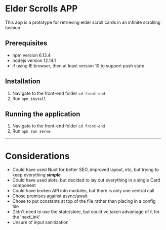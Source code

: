 # Elder Scrolls APP
This app is a prototype for retrieving elder scroll cards in an infinite scrolling fashion.

## Prerequisites
- npm version 6.13.4 
- nodejs version 12.14.1
- if using IE browser, then at least version 10 to support push state

## Installation
1. Navigate to the front-end folder `cd front-end`
2. Run `npm install`

## Running the application
1. Navigate to the front-end folder `cd front-end`
2. Run `npm run serve`

---

# Considerations
- Could have used Nuxt for better SEO, improved layout, etc, but trying to keep everything ***simple***
- Could have used slots, but decided to lay out everything in a single Card component
- Could have broken API into modules, but there is only one central call
- Chose promises against async/await
- Chose to put constants at top of the file rather than placing in a config file
- Didn't need to use the state/store, but could've taken advantage of it for the 'nextLink'
- Unsure of input sanitization